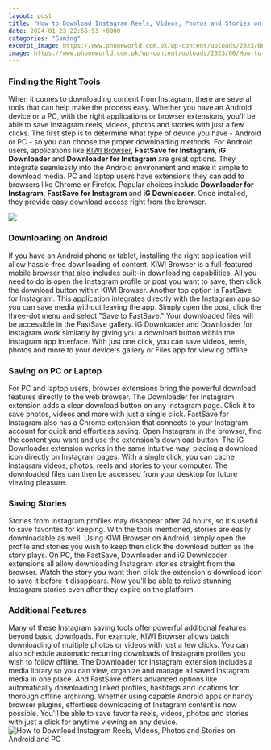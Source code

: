 ```yaml
---
layout: post
title: "How to Download Instagram Reels, Videos, Photos and Stories on Android and PC"
date: 2024-01-23 22:56:53 +0000
categories: "Gaming"
excerpt_image: https://www.phoneworld.com.pk/wp-content/uploads/2023/06/How-to-Download-Instagram-Reels.jpg
image: https://www.phoneworld.com.pk/wp-content/uploads/2023/06/How-to-Download-Instagram-Reels.jpg
---
```


### Finding the Right Tools
When it comes to downloading content from Instagram, there are several tools that can help make the process easy. Whether you have an Android device or a PC, with the right applications or browser extensions, you'll be able to save Instagram reels, videos, photos and stories with just a few clicks.
The first step is to determine what type of device you have - Android or PC - so you can choose the proper downloading methods. For Android users, applications like [KIWI Browser](https://store.fi.io.vn/womens-forever-poodle-1), **FastSave for Instagram**, **iG Downloader** and **Downloader for Instagram** are great options. They integrate seamlessly into the Android environment and make it simple to download media. 
PC and laptop users have extensions they can add to browsers like Chrome or Firefox. Popular choices include **Downloader for Instagram**, **FastSave for Instagram** and **iG Downloader**. Once installed, they provide easy download access right from the browser.

![](https://blog.hootsuite.com/wp-content/uploads/2022/04/how-to-download-instagram-reels-1.png)
### Downloading on Android
If you have an Android phone or tablet, installing the right application will allow hassle-free downloading of content. KIWI Browser is a full-featured mobile browser that also includes built-in downloading capabilities. All you need to do is open the Instagram profile or post you want to save, then click the download button within KIWI Browser.
Another top option is FastSave for Instagram. This application integrates directly with the Instagram app so you can save media without leaving the app. Simply open the post, click the three-dot menu and select "Save to FastSave." Your downloaded files will be accessible in the FastSave gallery. 
iG Downloader and Downloader for Instagram work similarly by giving you a download button within the Instagram app interface. With just one click, you can save videos, reels, photos and more to your device's gallery or Files app for viewing offline.
### Saving on PC or Laptop 
For PC and laptop users, browser extensions bring the powerful download features directly to the web browser. The Downloader for Instagram extension adds a clear download button on any Instagram page. Click it to save photos, videos and more with just a single click. 
FastSave for Instagram also has a Chrome extension that connects to your Instagram account for quick and effortless saving. Open Instagram in the browser, find the content you want and use the extension's download button. 
The iG Downloader extension works in the same intuitive way, placing a download icon directly on Instagram pages. With a single click, you can cache Instagram videos, photos, reels and stories to your computer. The downloaded files can then be accessed from your desktop for future viewing pleasure.
### Saving Stories 
Stories from Instagram profiles may disappear after 24 hours, so it's useful to save favorites for keeping. With the tools mentioned, stories are easily downloadable as well. Using KIWI Browser on Android, simply open the profile and stories you wish to keep then click the download button as the story plays. 
On PC, the FastSave, Downloader and iG Downloader extensions all allow downloading Instagram stories straight from the browser. Watch the story you want then click the extension's download icon to save it before it disappears. Now you'll be able to relive stunning Instagram stories even after they expire on the platform.
### Additional Features 
Many of these Instagram saving tools offer powerful additional features beyond basic downloads. For example, KIWI Browser allows batch downloading of multiple photos or videos with just a few clicks. You can also schedule automatic recurring downloads of Instagram profiles you wish to follow offline.
The Downloader for Instagram extension includes a media library so you can view, organize and manage all saved Instagram media in one place. And FastSave offers advanced options like automatically downloading linked profiles, hashtags and locations for thorough offline archiving. 
Whether using capable Android apps or handy browser plugins, effortless downloading of Instagram content is now possible. You'll be able to save favorite reels, videos, photos and stories with just a click for anytime viewing on any device.
![How to Download Instagram Reels, Videos, Photos and Stories on Android and PC](https://www.phoneworld.com.pk/wp-content/uploads/2023/06/How-to-Download-Instagram-Reels.jpg)
